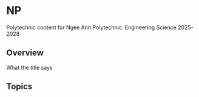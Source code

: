 # NP

Polytechnic content for Ngee Ann Polytechnic: Engineering Science 2025-2028

## Overview

What the title says

## Topics
